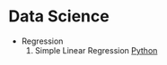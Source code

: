 # Data Science 
- Regression
  1. Simple Linear Regression [Python](Python/Regression/SimpleLinearRegressionPython.ipynb) 
